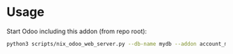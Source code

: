 # Usage

Start Odoo including this addon (from repo root):

```bash
python3 scripts/nix_odoo_web_server.py --db-name mydb --addon account_move_template
```
